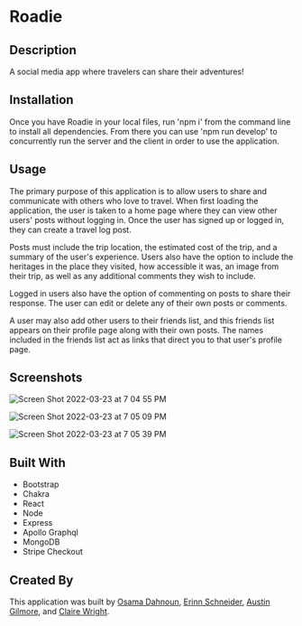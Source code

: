 # Roadie

## Description
A social media app where travelers can share their adventures!

## Installation
Once you have Roadie in your local files, run 'npm i' from the command line to install all dependencies. From there you can use 'npm run develop' to concurrently run the server and the client in order to use the application.

## Usage
The primary purpose of this application is to allow users to share and communicate with others who love to travel. When first loading the application, the user is taken to a home page where they can view other users' posts without logging in. Once the user has signed up or logged in, they can create a travel log post. 

Posts must include the trip location, the estimated cost of the trip, and a summary of the user's experience. Users also have the option to include the heritages in the place they visited, how accessible it was, an image from their trip, as well as any additional comments they wish to include. 

Logged in users also have the option of commenting on posts to share their response. The user can edit or delete any of their own posts or comments.

A user may also add other users to their friends list, and this friends list appears on their profile page along with their own posts. The names included in the friends list act as links that direct you to that user's profile page.

## Screenshots

![Screen Shot 2022-03-23 at 7 04 55 PM](https://user-images.githubusercontent.com/90212939/159811551-5895db9a-28b5-455d-87a0-32f303cb93f2.png)

![Screen Shot 2022-03-23 at 7 05 09 PM](https://user-images.githubusercontent.com/90212939/159811557-babeec01-91a5-46df-8a54-c9dd8e93207c.png)

![Screen Shot 2022-03-23 at 7 05 39 PM](https://user-images.githubusercontent.com/90212939/159811562-ea02ed77-6ee6-4ba4-9ce9-6de9364cc201.png)

## Built With
* Bootstrap
* Chakra
* React
* Node
* Express
* Apollo Graphql
* MongoDB
* Stripe Checkout

## Created By
This application was built by [Osama Dahnoun](https://github.com/Osamadahnoun), [Erinn Schneider](https://github.com/erinnaschneider), [Austin Gilmore](https://github.com/austingilmora), and [Claire Wright](https://github.com/cewright98).
